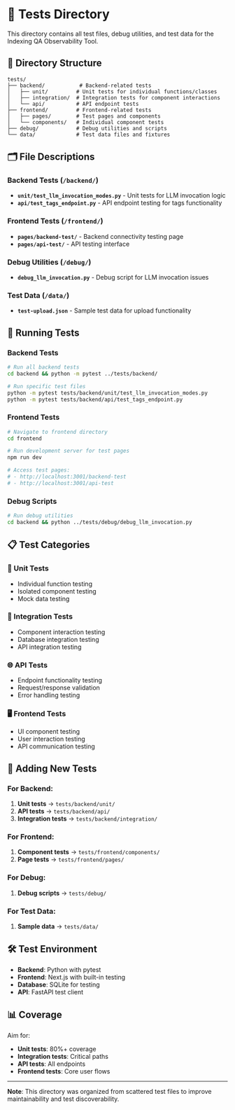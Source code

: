 # 🧪 Tests Directory

This directory contains all test files, debug utilities, and test data for the Indexing QA Observability Tool.

## 📁 Directory Structure

```
tests/
├── backend/           # Backend-related tests
│   ├── unit/         # Unit tests for individual functions/classes
│   ├── integration/  # Integration tests for component interactions
│   └── api/          # API endpoint tests
├── frontend/         # Frontend-related tests
│   ├── pages/        # Test pages and components
│   └── components/   # Individual component tests
├── debug/            # Debug utilities and scripts
└── data/             # Test data files and fixtures
```

## 🗂️ File Descriptions

### Backend Tests (`/backend/`)

- **`unit/test_llm_invocation_modes.py`** - Unit tests for LLM invocation logic
- **`api/test_tags_endpoint.py`** - API endpoint testing for tags functionality

### Frontend Tests (`/frontend/`)

- **`pages/backend-test/`** - Backend connectivity testing page
- **`pages/api-test/`** - API testing interface

### Debug Utilities (`/debug/`)

- **`debug_llm_invocation.py`** - Debug script for LLM invocation issues

### Test Data (`/data/`)

- **`test-upload.json`** - Sample test data for upload functionality

## 🚀 Running Tests

### Backend Tests
```bash
# Run all backend tests
cd backend && python -m pytest ../tests/backend/

# Run specific test files
python -m pytest tests/backend/unit/test_llm_invocation_modes.py
python -m pytest tests/backend/api/test_tags_endpoint.py
```

### Frontend Tests
```bash
# Navigate to frontend directory
cd frontend

# Run development server for test pages
npm run dev

# Access test pages:
# - http://localhost:3001/backend-test
# - http://localhost:3001/api-test
```

### Debug Scripts
```bash
# Run debug utilities
cd backend && python ../tests/debug/debug_llm_invocation.py
```

## 📋 Test Categories

### 🔧 Unit Tests
- Individual function testing
- Isolated component testing
- Mock data testing

### 🔗 Integration Tests
- Component interaction testing
- Database integration testing
- API integration testing

### 🌐 API Tests
- Endpoint functionality testing
- Request/response validation
- Error handling testing

### 🖥️ Frontend Tests
- UI component testing
- User interaction testing
- API communication testing

## 📝 Adding New Tests

### For Backend:
1. **Unit tests** → `tests/backend/unit/`
2. **API tests** → `tests/backend/api/`
3. **Integration tests** → `tests/backend/integration/`

### For Frontend:
1. **Component tests** → `tests/frontend/components/`
2. **Page tests** → `tests/frontend/pages/`

### For Debug:
1. **Debug scripts** → `tests/debug/`

### For Test Data:
1. **Sample data** → `tests/data/`

## 🛠️ Test Environment

- **Backend**: Python with pytest
- **Frontend**: Next.js with built-in testing
- **Database**: SQLite for testing
- **API**: FastAPI test client

## 📊 Coverage

Aim for:
- **Unit tests**: 80%+ coverage
- **Integration tests**: Critical paths
- **API tests**: All endpoints
- **Frontend tests**: Core user flows

---

**Note**: This directory was organized from scattered test files to improve maintainability and test discoverability. 